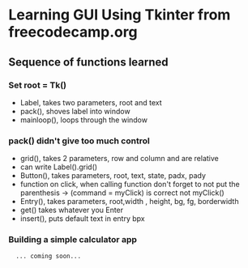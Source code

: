 # Learning GUI Using Tkinter from freecodecamp.org
##  Sequence of functions learned
### Set root = Tk()
* Label,  takes two parameters, root and text
* pack(), shoves label into window
* mainloop(), loops through the window

### pack() didn't give too much control
* grid(), takes 2 parameters, row and column and are relative
* can write Label().grid()
* Button(), takes parameters, root, text, state, padx, pady
* function on click, when calling function don't forget to not put the parenthesis -> (command = myClick) is correct not myClick()
* Entry(), takes parameters, root,width , height, bg, fg, borderwidth
* get() takes whatever you Enter
* insert(), puts default text in entry bpx
### Building a simple calculator app
      ... coming soon...
